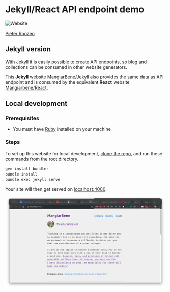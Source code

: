 # Jekyll/React API endpoint demo

![Website](https://img.shields.io/website?url=https%3A%2F%2Ftrim-seahorse.cloudvent.net%2F)

[Pieter Roozen](https://roozen.nl)

## Jekyll version

With Jekyll it is easily possible to create API endpoints, so blog and collections can be consumed in other website generators.

This **Jekyll** website [MangiarBene/Jekyll](https://trim-seahorse.cloudvent.net/) also provides the same data as API endpoint and is consumed by the equivalent **React** website [Mangiarbene/React](https://api.roozen.nl).

## Local development

### Prerequisites

* You must have [Ruby](https://www.ruby-lang.org/en/documentation/installation/) installed on your machine

### Steps

To set up this website for local development, [clone the repo](https://github.com/Robbie-Cook/mangiarbene-jekyll/archive/master.zip), and run these commands from the root directory.

```bash
gem install bundler
bundle install
bundle exec jekyll serve
```

Your site will then get served on [localhost:4000](localhost:4000).

![Screenshot](img/screenshot1.png)